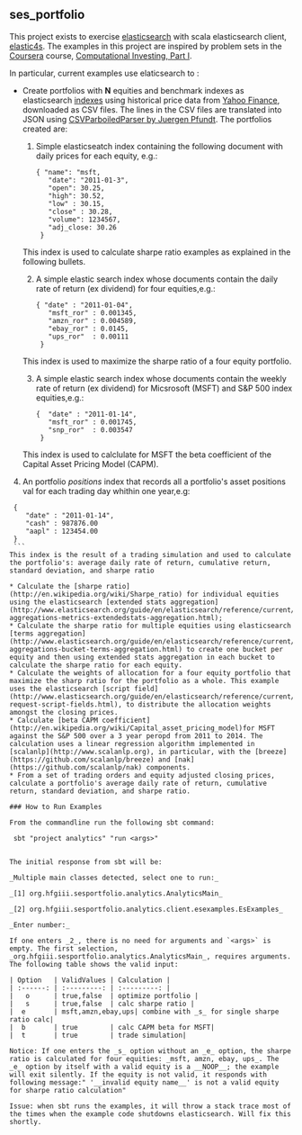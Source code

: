 ## ses_portfolio

This project exists to exercise [elasticsearch](http://elasticsearch.org) with scala elasticsearch client, [elastic4s](https://github.com/sksamuel/elastic4s). The examples in this project are inspired by problem sets in the [Coursera](https://www.coursera.org/) course, [Computational Investing, Part I](https://www.coursera.org/course/compinvesting1).

In particular, current examples use elaticsearch to :

* Create portfolios with __N__ equities and benchmark indexes as elasticsearch [indexes](http://www.elasticsearch.org/blog/what-is-an-elasticsearch-index/) using historical price data from [Yahoo Finance](http://finance.yahoo.com/), downloaded as CSV files. The lines in the CSV files are translated into JSON using [CSVParboiledParser by Juergen Pfundt](http://poundblog.wordpress.com/2014/08/23/a-scala-parboiled2-grammar-for-csv/). The portfolios created are:

  1. Simple elasticseatch index containing the following document with daily prices for each equity, e.g.:
  
     ```
     { "name": "msft,     
        "date": "2011-01-3",
        "open": 30.25,
        "high": 30.52,
        "low" : 30.15,
        "close" : 30.28,
        "volume": 1234567,
        "adj_close: 30.26 
      }
      ```
      
    This index is used to calculate sharpe ratio examples as explained in the following bullets.
    
  2. A simple elastic search index whose documents contain the daily rate of return (ex dividend) for four equities,e.g.:
  
     ```
     { "date" : "2011-01-04",
        "msft_ror" : 0.001345,
        "amzn_ror" : 0.004589,
        "ebay_ror" : 0.0145,
        "ups_ror"  : 0.00111
      }
      ```
   This index is used to maximize the sharpe ratio of a four equity portfolio. 
   
  3. A simple elastic search index whose documents contain the weekly rate of return (ex dividend) for Micsrosoft (MSFT) and S&P 500 index equities,e.g.:
  
     ```
     {  "date" : "2011-01-14",
        "msft_ror" : 0.001745,
        "snp_ror"  : 0.003547
      }
      ```
   This index is used to calclulate for MSFT the beta coefficient of the Capital Asset Pricing Model (CAPM).
   
 4. An portfolio _positions_ index that records all a portfolio's asset positions val for each trading day whithin one year,e.g:
 
   ```
    {
       "date" : "2011-01-14",
       "cash" : 987876.00
       "aapl" : 123454.00
    }
    ```
   This index is the result of a trading simulation and used to calculate the portfolio's: average daily rate of return, cumulative return, standard deviation, and sharpe ratio
 
* Calculate the [sharpe ratio](http://en.wikipedia.org/wiki/Sharpe_ratio) for individual equities using the elasticsearch [extended stats aggregation](http://www.elasticsearch.org/guide/en/elasticsearch/reference/current/search-aggregations-metrics-extendedstats-aggregation.html);
* Calculate the sharpe ratio for multiple equities using elasticsearch [terms aggregation](http://www.elasticsearch.org/guide/en/elasticsearch/reference/current/search-aggregations-bucket-terms-aggregation.html) to create one bucket per equity and then using extended stats aggregation in each bucket to calculate the sharpe ratio for each equity.
* Calculate the weights of allocation for a four equity portfolio that maximize the sharp ratio for the portfolio as a whole. This example uses the elasticsearch [script field](http://www.elasticsearch.org/guide/en/elasticsearch/reference/current/search-request-script-fields.html), to distribute the allocation weights amongst the closing prices. 
* Calculate [beta CAPM coefficient](http://en.wikipedia.org/wiki/Capital_asset_pricing_model)for MSFT against the S&P 500 over a 3 year peropd from 2011 to 2014. The calculation uses a linear regression algorithm implemented in [scalanlp](http://www.scalanlp.org), in particular, with the [breeze](https://github.com/scalanlp/breeze) and [nak](https://github.com/scalanlp/nak) components.
* From a set of trading orders and equity adjusted closing prices, calculate a portfolio's average daily rate of return, cumulative return, standard deviation, and sharpe ratio.

### How to Run Examples

From the commandline run the following sbt command: 
   ```
     sbt "project analytics" "run <args>"     
   ``` 
   
The initial response from sbt will be:
  
_Multiple main classes detected, select one to run:_

 _[1] org.hfgiii.sesportfolio.analytics.AnalyticsMain_
 
 _[2] org.hfgiii.sesportfolio.analytics.client.esexamples.EsExamples_

_Enter number:_

If one enters _2_, there is no need for arguments and `<args>` is empty. The first selection, _org.hfgiii.sesportfolio.analytics.AnalyticsMain_, requires arguments. The following table shows the valid input:

| Option   | ValidValues | Calculation |
| :------: | :---------: | :---------: |
|   o      | true,false  | optimize portfolio |
|   s      | true,false  | calc sharpe ratio |
|  e       | msft,amzn,ebay,ups| combine with _s_ for single sharpe ratio calc|
|  b       | true        | calc CAPM beta for MSFT|
|  t       | true        | trade simulation|

Notice: If one enters the _s_ option without an _e_ option, the sharpe ratio is calculated for four equities: _msft, amzn, ebay, ups_. The _e_ option by itself with a valid equity is a __NOOP__; the example will exit silently. If the equity is not valid, it responds with following message:" '__invalid equity name__' is not a valid equity for sharpe ratio calculation"

Issue: when sbt runs the examples, it will throw a stack trace most of the times when the example code shutdowns elasticsearch. Will fix this shortly. 

